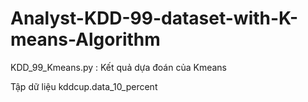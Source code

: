 # Analyst-KDD-99-dataset-with-K-means-Algorithm
KDD_99_Kmeans.py : Kết quả dựa đoán của Kmeans

Tập dữ liệu kddcup.data_10_percent

